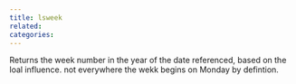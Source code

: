 ```yaml
---
title: lsweek
related:
categories:
---
```


Returns the week number in the year of the date referenced, based on the loal influence. not everywhere the wekk begins on Monday by defintion.